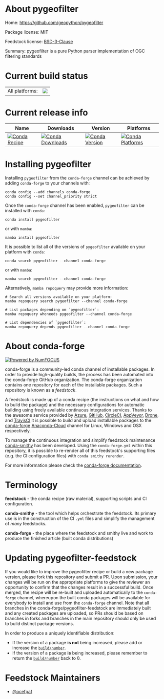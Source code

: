 About pygeofilter
=================

Home: https://github.com/geopython/pygeofilter

Package license: MIT

Feedstock license: [BSD-3-Clause](https://github.com/conda-forge/pygeofilter-feedstock/blob/main/LICENSE.txt)

Summary: pygeofilter is a pure Python parser implementation of OGC filtering standards

Current build status
====================


<table><tr><td>All platforms:</td>
    <td>
      <a href="https://dev.azure.com/conda-forge/feedstock-builds/_build/latest?definitionId=18003&branchName=main">
        <img src="https://dev.azure.com/conda-forge/feedstock-builds/_apis/build/status/pygeofilter-feedstock?branchName=main">
      </a>
    </td>
  </tr>
</table>

Current release info
====================

| Name | Downloads | Version | Platforms |
| --- | --- | --- | --- |
| [![Conda Recipe](https://img.shields.io/badge/recipe-pygeofilter-green.svg)](https://anaconda.org/conda-forge/pygeofilter) | [![Conda Downloads](https://img.shields.io/conda/dn/conda-forge/pygeofilter.svg)](https://anaconda.org/conda-forge/pygeofilter) | [![Conda Version](https://img.shields.io/conda/vn/conda-forge/pygeofilter.svg)](https://anaconda.org/conda-forge/pygeofilter) | [![Conda Platforms](https://img.shields.io/conda/pn/conda-forge/pygeofilter.svg)](https://anaconda.org/conda-forge/pygeofilter) |

Installing pygeofilter
======================

Installing `pygeofilter` from the `conda-forge` channel can be achieved by adding `conda-forge` to your channels with:

```
conda config --add channels conda-forge
conda config --set channel_priority strict
```

Once the `conda-forge` channel has been enabled, `pygeofilter` can be installed with `conda`:

```
conda install pygeofilter
```

or with `mamba`:

```
mamba install pygeofilter
```

It is possible to list all of the versions of `pygeofilter` available on your platform with `conda`:

```
conda search pygeofilter --channel conda-forge
```

or with `mamba`:

```
mamba search pygeofilter --channel conda-forge
```

Alternatively, `mamba repoquery` may provide more information:

```
# Search all versions available on your platform:
mamba repoquery search pygeofilter --channel conda-forge

# List packages depending on `pygeofilter`:
mamba repoquery whoneeds pygeofilter --channel conda-forge

# List dependencies of `pygeofilter`:
mamba repoquery depends pygeofilter --channel conda-forge
```


About conda-forge
=================

[![Powered by
NumFOCUS](https://img.shields.io/badge/powered%20by-NumFOCUS-orange.svg?style=flat&colorA=E1523D&colorB=007D8A)](https://numfocus.org)

conda-forge is a community-led conda channel of installable packages.
In order to provide high-quality builds, the process has been automated into the
conda-forge GitHub organization. The conda-forge organization contains one repository
for each of the installable packages. Such a repository is known as a *feedstock*.

A feedstock is made up of a conda recipe (the instructions on what and how to build
the package) and the necessary configurations for automatic building using freely
available continuous integration services. Thanks to the awesome service provided by
[Azure](https://azure.microsoft.com/en-us/services/devops/), [GitHub](https://github.com/),
[CircleCI](https://circleci.com/), [AppVeyor](https://www.appveyor.com/),
[Drone](https://cloud.drone.io/welcome), and [TravisCI](https://travis-ci.com/)
it is possible to build and upload installable packages to the
[conda-forge](https://anaconda.org/conda-forge) [Anaconda-Cloud](https://anaconda.org/)
channel for Linux, Windows and OSX respectively.

To manage the continuous integration and simplify feedstock maintenance
[conda-smithy](https://github.com/conda-forge/conda-smithy) has been developed.
Using the ``conda-forge.yml`` within this repository, it is possible to re-render all of
this feedstock's supporting files (e.g. the CI configuration files) with ``conda smithy rerender``.

For more information please check the [conda-forge documentation](https://conda-forge.org/docs/).

Terminology
===========

**feedstock** - the conda recipe (raw material), supporting scripts and CI configuration.

**conda-smithy** - the tool which helps orchestrate the feedstock.
                   Its primary use is in the construction of the CI ``.yml`` files
                   and simplify the management of *many* feedstocks.

**conda-forge** - the place where the feedstock and smithy live and work to
                  produce the finished article (built conda distributions)


Updating pygeofilter-feedstock
==============================

If you would like to improve the pygeofilter recipe or build a new
package version, please fork this repository and submit a PR. Upon submission,
your changes will be run on the appropriate platforms to give the reviewer an
opportunity to confirm that the changes result in a successful build. Once
merged, the recipe will be re-built and uploaded automatically to the
`conda-forge` channel, whereupon the built conda packages will be available for
everybody to install and use from the `conda-forge` channel.
Note that all branches in the conda-forge/pygeofilter-feedstock are
immediately built and any created packages are uploaded, so PRs should be based
on branches in forks and branches in the main repository should only be used to
build distinct package versions.

In order to produce a uniquely identifiable distribution:
 * If the version of a package **is not** being increased, please add or increase
   the [``build/number``](https://docs.conda.io/projects/conda-build/en/latest/resources/define-metadata.html#build-number-and-string).
 * If the version of a package **is** being increased, please remember to return
   the [``build/number``](https://docs.conda.io/projects/conda-build/en/latest/resources/define-metadata.html#build-number-and-string)
   back to 0.

Feedstock Maintainers
=====================

* [@ocefpaf](https://github.com/ocefpaf/)

